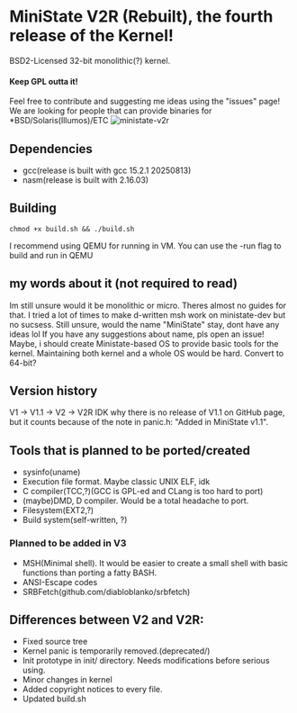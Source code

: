 # MiniState V2R (Rebuilt), the fourth release of the Kernel!
BSD2-Licensed 32-bit monolithic(?) kernel.
#### Keep GPL outta it!
Feel free to contribute and suggesting me ideas using the "issues" page!
We are looking for people that can provide binaries for *BSD/Solaris(Illumos)/ETC
![ministate-v2r](https://i.ibb.co/hRt2c29q/2025-08-23-16-10.png)
## Dependencies
* gcc(release is built with gcc 15.2.1 20250813)
* nasm(release is built with 2.16.03)
## Building
```
chmod +x build.sh && ./build.sh
```
I recommend using QEMU for running in VM.
You can use the -run flag to build and run in QEMU

## my words about it (not required to read)
Im still unsure would it be monolithic or micro. Theres almost no guides for that.
I tried a lot of times to make d-written msh work on ministate-dev but no sucsess.
Still unsure, would the name "MiniState" stay, dont have any ideas lol
If you have any suggestions about name, pls open an issue!
Maybe, i should create Ministate-based OS to provide basic tools for the kernel. Maintaining both kernel and a whole OS would be hard.
Convert to 64-bit?
## Version history
V1 -> V1.1 -> V2 -> V2R
IDK why there is no release of V1.1 on GitHub page, but it counts because of the note in panic.h: "Added in MiniState v1.1".
## Tools that is planned to be ported/created
* sysinfo(uname)
* Execution file format. Maybe classic UNIX ELF, idk
* C compiler(TCC,?)(GCC is GPL-ed and CLang is too hard to port)
* (maybe)DMD, D compiler. Would be a total headache to port.
* Filesystem(EXT2,?)
* Build system(self-written, ?)
### Planned to be added in V3
* MSH(Minimal shell). It would be easier to create a small shell with basic functions than porting a fatty BASH.
* ANSI-Escape codes
* SRBFetch(github.com/diabloblanko/srbfetch)
## Differences between V2 and V2R:
* Fixed source tree
* Kernel panic is temporarily removed.(deprecated/)
* Init prototype in init/ directory. Needs modifications before serious using. 
* Minor changes in kernel
* Added copyright notices to every file.
* Updated build.sh
